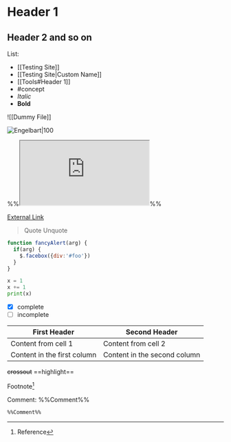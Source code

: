 # Header 1
## Header 2 and so on 
List: 
-	[[Testing Site]]
-	[[Testing Site|Custom Name]]
-	[[Tools#Header 1]]
-	#concept 
-	*Italic*
-	**Bold**

![[Dummy File]]

![Engelbart|100](https://history-computer.com/ModernComputer/Basis/images/Engelbart.jpg)

%%<iframe src="https://www.youtube.com/watch?v=X61wRmfZU8Y&t=400s"></iframe>%%

[External Link](https://www.youtube.com/)


> Quote Unquote

```js
function fancyAlert(arg) {
  if(arg) {
    $.facebox({div:'#foo'})
  }
}
```

```python
x = 1
x += 1
print(x)
```


- [x] complete
- [ ] incomplete
 
First Header | Second Header
------------ | ------------
Content from cell 1 | Content from cell 2
Content in the first column | Content in the second column

~~crossout~~
==highlight==

Footnote[^1]



[^1]: Reference

Comment: %%Comment%%
```md 
%%Comment%%
```
